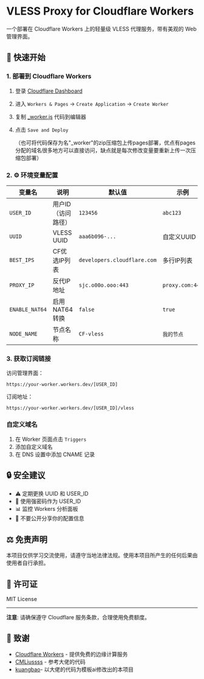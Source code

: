 # VLESS Proxy for Cloudflare Workers

一个部署在 Cloudflare Workers 上的轻量级 VLESS 代理服务，带有美观的 Web 管理界面。

## 🚀 快速开始

### 1. 部署到 Cloudflare Workers

1. 登录 [Cloudflare Dashboard](https://dash.cloudflare.com)
2. 进入 `Workers & Pages` → `Create Application` → `Create Worker`
3. 复制 [_worker.js](https://github.com/231128ikun/edt-for-myself/blob/main/_worker.js) 代码到编辑器
4. 点击 `Save and Deploy`

   （也可将代码保存为名"_worker"的zip压缩包上传pages部署，优点有pages分配的域名很多地方可以直接访问，缺点就是每次修改变量要重新上传一次压缩包部署）

### 2. ⚙️ 环境变量配置

| 变量名 | 说明 | 默认值 | 示例 |
|--------|------|--------|------|
| `USER_ID` | 用户ID（访问路径） | `123456` | `abc123` |
| `UUID` | VLESS UUID | `aaa6b096-...` | 自定义UUID |
| `BEST_IPS` | CF优选IP列表 | `developers.cloudflare.com` | 多行IP列表 |
| `PROXY_IP` | 反代IP地址 | `sjc.o00o.ooo:443` | `proxy.com:443` |
| `ENABLE_NAT64` | 启用NAT64转换 | `false` | `true` |
| `NODE_NAME` | 节点名称 | `CF-vless` | `我的节点` |

### 3. 获取订阅链接

访问管理界面：
```
https://your-worker.workers.dev/[USER_ID]
```

订阅地址：
```
https://your-worker.workers.dev/[USER_ID]/vless
```

### 自定义域名

1. 在 Worker 页面点击 `Triggers`
2. 添加自定义域名
3. 在 DNS 设置中添加 CNAME 记录

## 🔒 安全建议

- ⚠️ 定期更换 UUID 和 USER_ID
- 🔑 使用强密码作为 USER_ID
- 📊 监控 Workers 分析面板
- 🚫 不要公开分享你的配置信息

## ⚖️ 免责声明

本项目仅供学习交流使用，请遵守当地法律法规。使用本项目所产生的任何后果由使用者自行承担。

## 📄 许可证

MIT License

---

**注意**: 请确保遵守 Cloudflare 服务条款，合理使用免费额度。

## 🙏 致谢

- [Cloudflare Workers](https://workers.cloudflare.com/) - 提供免费的边缘计算服务
- [CMLiussss](https://github.com/cmliu/edgetunnel) - 参考大佬的代码
- [kuangbao](https://github.com/Meibidi/kuangbao)- 以大佬的代码为模板ai修改出的本项目
